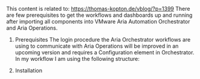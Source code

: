 This content is related to: https://thomas-kopton.de/vblog/?p=1399
There are few prerequisites to get the workflows and dashboards up and running after importing all components into VMware Aria Automation Orchestrator and Aria Operations.


1. Prerequisites
   The login procedure the Aria Orchestrator workflows are using to communicate with Aria Operations will be improved in an upcoming version and requires a Configuration element in Orchestrator.
   In my workflow I am using the following structure:


2. Installation
